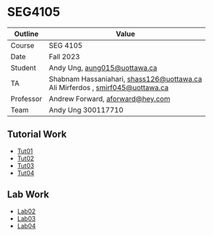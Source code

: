 # SEG4105

| Outline | Value |
| --- | --- |
| Course | SEG 4105 |
| Date | Fall 2023 |
| Student | Andy Ung, aung015@uottawa.ca |
| TA | Shabnam Hassaniahari, shass126@uottawa.ca <br> Ali Mirferdos , smirf045@uottawa.ca| 
| Professor | Andrew Forward, aforward@hey.com |  
| Team | Andy Ung 300117710 <br>|

## Tutorial Work
* [Tut01](tut01)
* [Tut02](tut02)
* [Tut03](tut03)
* [Tut04](tut04)

## Lab Work
* [Lab02](lab02)
* [Lab03](lab03)
* [Lab04](lab04)